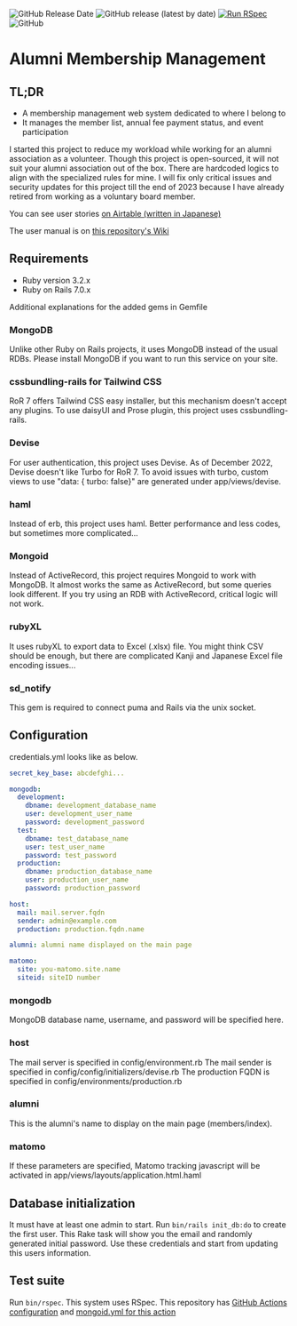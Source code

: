 ![GitHub Release Date](https://img.shields.io/github/release-date/yaws-k/alumni-membership-management)
![GitHub release (latest by date)](https://img.shields.io/github/v/release/yaws-k/alumni-membership-management)
[![Run RSpec](https://github.com/yaws-k/alumni-membership-management/actions/workflows/rspec.yml/badge.svg)](https://github.com/yaws-k/alumni-membership-management/actions/workflows/rspec.yml)
![GitHub](https://img.shields.io/github/license/yaws-k/alumni-membership-management)

# Alumni Membership Management

## TL;DR

- A membership management web system dedicated to where I belong to
- It manages the member list, annual fee payment status, and event participation

I started this project to reduce my workload while working for an alumni association as a volunteer. Though this project is open-sourced, it will not suit your alumni association out of the box. There are hardcoded logics to align with the specialized rules for mine.
I will fix only critical issues and security updates for this project till the end of 2023 because I have already retired from working as a voluntary board member.

You can see user stories [on Airtable (written in Japanese)](https://airtable.com/shrNm3h6yWEVP3G0u)

The user manual is on [this repository's Wiki](https://github.com/yaws-k/alumni-membership-management/wiki)

## Requirements

- Ruby version 3.2.x
- Ruby on Rails 7.0.x

Additional explanations for the added gems in Gemfile

### MongoDB

Unlike other Ruby on Rails projects, it uses MongoDB instead of the usual RDBs. Please install MongoDB if you want to run this service on your site.

### cssbundling-rails for Tailwind CSS

RoR 7 offers Tailwind CSS easy installer, but this mechanism doesn't accept any plugins. To use daisyUI and Prose plugin, this project uses cssbundling-rails.

### Devise

For user authentication, this project uses Devise. As of December 2022, Devise doesn't like Turbo for RoR 7. To avoid issues with turbo, custom views to use "data: { turbo: false}" are generated under app/views/devise.

### haml

Instead of erb, this project uses haml. Better performance and less codes, but sometimes more complicated...

### Mongoid

Instead of ActiveRecord, this project requires Mongoid to work with MongoDB. It almost works the same as ActiveRecord, but some queries look different.
If you try using an RDB with ActiveRecord, critical logic will not work.

### rubyXL

It uses rubyXL to export data to Excel (.xlsx) file.
You might think CSV should be enough, but there are complicated Kanji and Japanese Excel file encoding issues...

### sd_notify

This gem is required to connect puma and Rails via the unix socket.

## Configuration

credentials.yml looks like as below.

```yaml
secret_key_base: abcdefghi...

mongodb:
  development:
    dbname: development_database_name
    user: development_user_name
    password: development_password
  test:
    dbname: test_database_name
    user: test_user_name
    password: test_password
  production:
    dbname: production_database_name
    user: production_user_name
    password: production_password

host:
  mail: mail.server.fqdn
  sender: admin@example.com
  production: production.fqdn.name

alumni: alumni name displayed on the main page

matomo:
  site: you-matomo.site.name
  siteid: siteID number
```

### mongodb

MongoDB database name, username, and password will be specified here.

### host

The mail server is specified in config/environment.rb
The mail sender is specified in config/config/initializers/devise.rb
The production FQDN is specified in config/environments/production.rb

### alumni

This is the alumni's name to display on the main page (members/index).

### matomo

If these parameters are specified, Matomo tracking javascript will be activated in app/views/layouts/application.html.haml

## Database initialization

It must have at least one admin to start. Run `bin/rails init_db:do` to create the first user.
This Rake task will show you the email and randomly generated initial password. Use these credentials and start from updating this users information.

## Test suite

Run `bin/rspec`. This system uses RSpec.
This repository has [GitHub Actions configuration](https://github.com/yaws-k/alumni-membership-management/blob/main/.github/workflows/rspec.yml) and [mongoid.yml for this action](https://github.com/yaws-k/alumni-membership-management/blob/main/config/mongoid.yml.ci)
